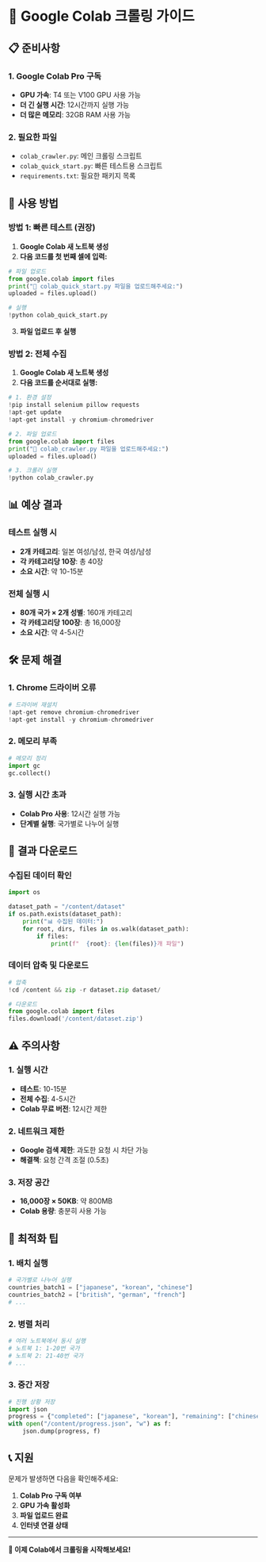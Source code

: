 # 🚀 Google Colab 크롤링 가이드

## 📋 준비사항

### 1. Google Colab Pro 구독
- **GPU 가속**: T4 또는 V100 GPU 사용 가능
- **더 긴 실행 시간**: 12시간까지 실행 가능
- **더 많은 메모리**: 32GB RAM 사용 가능

### 2. 필요한 파일
- `colab_crawler.py`: 메인 크롤링 스크립트
- `colab_quick_start.py`: 빠른 테스트용 스크립트
- `requirements.txt`: 필요한 패키지 목록

## 🎯 사용 방법

### 방법 1: 빠른 테스트 (권장)

1. **Google Colab 새 노트북 생성**
2. **다음 코드를 첫 번째 셀에 입력:**

```python
# 파일 업로드
from google.colab import files
print("📁 colab_quick_start.py 파일을 업로드해주세요:")
uploaded = files.upload()

# 실행
!python colab_quick_start.py
```

3. **파일 업로드 후 실행**

### 방법 2: 전체 수집

1. **Google Colab 새 노트북 생성**
2. **다음 코드를 순서대로 실행:**

```python
# 1. 환경 설정
!pip install selenium pillow requests
!apt-get update
!apt-get install -y chromium-chromedriver

# 2. 파일 업로드
from google.colab import files
print("📁 colab_crawler.py 파일을 업로드해주세요:")
uploaded = files.upload()

# 3. 크롤러 실행
!python colab_crawler.py
```

## 📊 예상 결과

### 테스트 실행 시
- **2개 카테고리**: 일본 여성/남성, 한국 여성/남성
- **각 카테고리당 10장**: 총 40장
- **소요 시간**: 약 10-15분

### 전체 실행 시
- **80개 국가 × 2개 성별**: 160개 카테고리
- **각 카테고리당 100장**: 총 16,000장
- **소요 시간**: 약 4-5시간

## 🛠️ 문제 해결

### 1. Chrome 드라이버 오류
```python
# 드라이버 재설치
!apt-get remove chromium-chromedriver
!apt-get install -y chromium-chromedriver
```

### 2. 메모리 부족
```python
# 메모리 정리
import gc
gc.collect()
```

### 3. 실행 시간 초과
- **Colab Pro 사용**: 12시간 실행 가능
- **단계별 실행**: 국가별로 나누어 실행

## 📁 결과 다운로드

### 수집된 데이터 확인
```python
import os

dataset_path = "/content/dataset"
if os.path.exists(dataset_path):
    print("📊 수집된 데이터:")
    for root, dirs, files in os.walk(dataset_path):
        if files:
            print(f"  {root}: {len(files)}개 파일")
```

### 데이터 압축 및 다운로드
```python
# 압축
!cd /content && zip -r dataset.zip dataset/

# 다운로드
from google.colab import files
files.download('/content/dataset.zip')
```

## ⚠️ 주의사항

### 1. 실행 시간
- **테스트**: 10-15분
- **전체 수집**: 4-5시간
- **Colab 무료 버전**: 12시간 제한

### 2. 네트워크 제한
- **Google 검색 제한**: 과도한 요청 시 차단 가능
- **해결책**: 요청 간격 조절 (0.5초)

### 3. 저장 공간
- **16,000장 × 50KB**: 약 800MB
- **Colab 용량**: 충분히 사용 가능

## 🎯 최적화 팁

### 1. 배치 실행
```python
# 국가별로 나누어 실행
countries_batch1 = ["japanese", "korean", "chinese"]
countries_batch2 = ["british", "german", "french"]
# ...
```

### 2. 병렬 처리
```python
# 여러 노트북에서 동시 실행
# 노트북 1: 1-20번 국가
# 노트북 2: 21-40번 국가
# ...
```

### 3. 중간 저장
```python
# 진행 상황 저장
import json
progress = {"completed": ["japanese", "korean"], "remaining": ["chinese", "british"]}
with open("/content/progress.json", "w") as f:
    json.dump(progress, f)
```

## 📞 지원

문제가 발생하면 다음을 확인해주세요:

1. **Colab Pro 구독 여부**
2. **GPU 가속 활성화**
3. **파일 업로드 완료**
4. **인터넷 연결 상태**

---

**🚀 이제 Colab에서 크롤링을 시작해보세요!** 